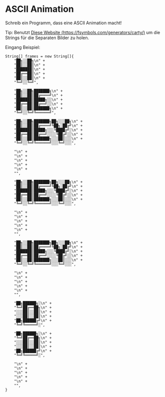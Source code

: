 # ASCII Animation

Schreib ein Programm, dass eine ASCII Animation macht!

Tip: Benutzt [Diese Website (https://fsymbols.com/generators/carty/)](https://fsymbols.com/generators/carty/) um die Strings für die Separaten Bilder zu holen.

Eingang Beispiel:

    String[] frames = new String[]{
        "██╗░░██╗\n" +
        "██║░░██║\n" +
        "███████║\n" +
        "██╔══██║\n" +
        "██║░░██║\n" +
        "╚═╝░░╚═╝",

        "██╗░░██╗███████╗\n" +
        "██║░░██║██╔════╝\n" +
        "███████║█████╗░░\n" +
        "██╔══██║██╔══╝░░\n" +
        "██║░░██║███████╗\n" +
        "╚═╝░░╚═╝╚══════╝",

        "██╗░░██╗███████╗██╗░░░██╗\n" +
        "██║░░██║██╔════╝╚██╗░██╔╝\n" +
        "███████║█████╗░░░╚████╔╝░\n" +
        "██╔══██║██╔══╝░░░░╚██╔╝░░\n" +
        "██║░░██║███████╗░░░██║░░░\n" +
        "╚═╝░░╚═╝╚══════╝░░░╚═╝░░░",

        "\n" +
        "\n" +
        "\n" +
        "\n" +
        "\n" +
        "",

        "██╗░░██╗███████╗██╗░░░██╗\n" +
        "██║░░██║██╔════╝╚██╗░██╔╝\n" +
        "███████║█████╗░░░╚████╔╝░\n" +
        "██╔══██║██╔══╝░░░░╚██╔╝░░\n" +
        "██║░░██║███████╗░░░██║░░░\n" +
        "╚═╝░░╚═╝╚══════╝░░░╚═╝░░░",

        "\n" +
        "\n" +
        "\n" +
        "\n" +
        "\n" +
        "",

        "██╗░░██╗███████╗██╗░░░██╗\n" +
        "██║░░██║██╔════╝╚██╗░██╔╝\n" +
        "███████║█████╗░░░╚████╔╝░\n" +
        "██╔══██║██╔══╝░░░░╚██╔╝░░\n" +
        "██║░░██║███████╗░░░██║░░░\n" +
        "╚═╝░░╚═╝╚══════╝░░░╚═╝░░░",

        "\n" +
        "\n" +
        "\n" +
        "\n" +
        "\n" +
        "",

        "██╗██████╗░\n" +
        "╚═╝██╔══██╗\n" +
        "░░░██║░░██║\n" +
        "░░░██║░░██║\n" +
        "██╗██████╔╝\n" +
        "╚═╝╚═════╝░",

        "██╗██████╗░\n" +
        "╚═╝██╔══██╗\n" +
        "░░░██║░░██║\n" +
        "░░░██║░░██║\n" +
        "██╗██████╔╝\n" +
        "╚═╝╚═════╝░",

        "\n" +
        "\n" +
        "\n" +
        "\n" +
        "\n" +
        "",
    }
